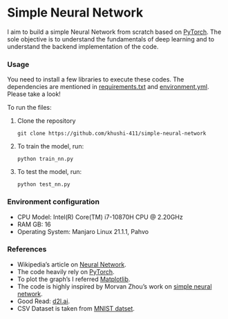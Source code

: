 # Simple Neural Network

I aim to build a simple Neural Network from scratch based on [PyTorch](https://pytorch.org/docs/stable/index.html). The sole objective is to understand the fundamentals of deep learning and to understand the backend implementation of the code.

### Usage
You need to install a few libraries to execute these codes. The dependencies are mentioned in [requirements.txt](https://github.com/khushi-411/simple-neural-network/blob/main/requirements.txt) and [environment.yml](https://github.com/khushi-411/simple-neural-network/blob/main/environment.yml). Please take a look!

To run the files:

1. Clone the repository
   ```
   git clone https://github.com/khushi-411/simple-neural-network
   ```
2. To train the model, run:
   ```
   python train_nn.py
   ```
3. To test the model, run:
   ```
   python test_nn.py
   ```

### Environment configuration
- CPU Model: Intel(R) Core(TM) i7-10870H CPU @ 2.20GHz
- RAM GB: 16
- Operating System: Manjaro Linux 21.1.1, Pahvo

### References
- Wikipedia’s article on [Neural Network](https://en.wikipedia.org/wiki/Neural_network).
- The code heavily rely on [PyTorch](https://pytorch.org/docs/stable/index.html).
- To plot the graph’s I referred [Matplotlib](https://matplotlib.org/).
- The code is highly inspired by Morvan Zhou’s work on [simple neural network](https://github.com/MorvanZhou/simple-neural-networks).
- Good Read: [d2l.ai](https://d2l.ai/).
- CSV Dataset is taken from [MNIST datset](https://www.kaggle.com/oddrationale/mnist-in-csv).
